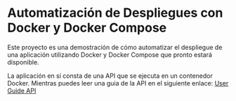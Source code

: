 # Automatización de Despliegues con Docker y Docker Compose

Este proyecto es una demostración de cómo automatizar el despliegue de una aplicación utilizando Docker y Docker Compose que pronto estará disponible.  

La aplicación en sí consta de una API que se ejecuta en un contenedor Docker. Mientras puedes leer una guia de la API en el siguiente enlace: [User Guide API](docs/user-guide-api.md)